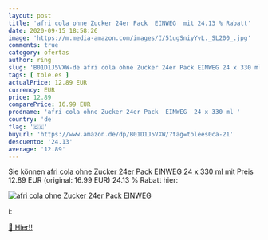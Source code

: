 ```yaml
---
layout: post
title: 'afri cola ohne Zucker 24er Pack  EINWEG  mit 24.13 % Rabatt'
date: 2020-09-15 18:58:26
image: 'https://m.media-amazon.com/images/I/51ugSniyYvL._SL200_.jpg'
comments: true
category: ofertas
author: ring
slug: 'B01D1J5VXW-de afri cola ohne Zucker 24er Pack EINWEG 24 x 330 ml'
tags: [ tole.es ]
actualPrice: 12.89 EUR
currency: EUR
price: 12.89
comparePrice: 16.99 EUR
prodname: 'afri cola ohne Zucker 24er Pack  EINWEG  24 x 330 ml '
country: 'de'
flag: '🇩🇪'
buyurl: 'https://www.amazon.de/dp/B01D1J5VXW/?tag=tolees0ca-21'
descuento: '24.13'
average: '12.89'
---
```


Sie können [afri cola ohne Zucker 24er Pack  EINWEG  24 x 330 ml ](https://www.amazon.de/dp/B01D1J5VXW/?tag=tolees0ca-21) mit Preis 12.89 EUR (original: 16.99 EUR) 24.13 % Rabatt hier:

[![afri cola ohne Zucker 24er Pack  EINWEG ](https://m.media-amazon.com/images/I/51ugSniyYvL._SL200_.jpg)](https://www.amazon.de/dp/B01D1J5VXW/?tag=tolees0ca-21)

ℹ️:


[🛒 Hier!!](https://www.amazon.de/dp/B01D1J5VXW/?tag=tolees0ca-21)
